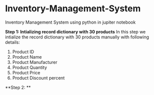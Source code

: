 # Inventory-Management-System
Inventory Management System using python in jupiter notebook

**Step 1: Intializing record dictionary with 30 products**
In this step we intialize the record dictionary with 30 products manually with following details:
1. Product ID
2. Product Name
3. Product Manufacturer
4. Product Quantity
5. Product Price
6. Product Discount percent

**Step 2: **
